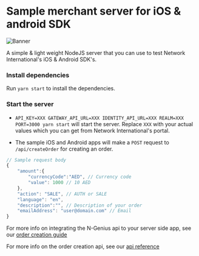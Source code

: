 # Sample merchant server for iOS & android SDK

![Banner](https://github.com/network-international/payment-sdk-ios/raw/master/assets/banner.jpg)


A simple & light weight NodeJS server that you can use to test Network International's iOS & Android SDK's.

### Install dependencies
Run `yarn start` to install the dependencies.

### Start the server
- `API_KEY=XXX GATEWAY_API_URL=XXX IDENTITY_API_URL=XXX REALM=XXX PORT=3000 yarn start` will start the server.
Replace `XXX` with your actual values which you can get from Network International's portal.

- The sample iOS and Android apps will make a `POST` request to `/api/createOrder` for creating an order.


```js
// Sample request body
{
	"amount":{
		"currencyCode":"AED", // Currency code
		"value": 1000 // 10 AED
	},
	"action": "SALE", // AUTH or SALE
	"language": "en",
	"description":"", // Description of your order
	"emailAddress": "user@domain.com" // Email
}
```

For more info on integrating the N-Genius api to your server side app, see our [order creation guide](https://docs.ngenius-payments.com/reference#creating-orders)

For more info on the order creation api, see our [api reference](https://docs.ngenius-payments.com/reference#list-of-order-input-attributes)
